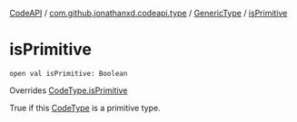[CodeAPI](../../index.md) / [com.github.jonathanxd.codeapi.type](../index.md) / [GenericType](index.md) / [isPrimitive](.)

# isPrimitive

`open val isPrimitive: Boolean`

Overrides [CodeType.isPrimitive](../-code-type/is-primitive.md)

True if this [CodeType](../-code-type/index.md) is a primitive type.

